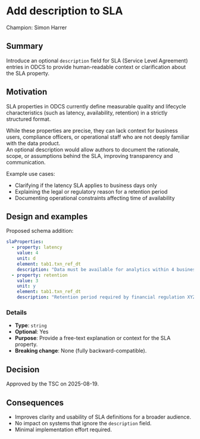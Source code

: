 # Add description to SLA

Champion: Simon Harrer

## Summary

Introduce an optional `description` field for SLA (Service Level Agreement) entries in ODCS to provide human-readable context or clarification about the SLA property.

## Motivation

SLA properties in ODCS currently define measurable quality and lifecycle characteristics (such as latency, availability, retention) in a strictly structured format.  

While these properties are precise, they can lack context for business users, compliance officers, or operational staff who are not deeply familiar with the data product.  
An optional description would allow authors to document the rationale, scope, or assumptions behind the SLA, improving transparency and communication.

Example use cases:
- Clarifying if the latency SLA applies to business days only
- Explaining the legal or regulatory reason for a retention period
- Documenting operational constraints affecting time of availability

## Design and examples

Proposed schema addition:

```yaml
slaProperties:
  - property: latency
    value: 4
    unit: d
    element: tab1.txn_ref_dt
    description: "Data must be available for analytics within 4 business days after transaction date."
  - property: retention
    value: 3
    unit: y
    element: tab1.txn_ref_dt
    description: "Retention period required by financial regulation XYZ."
```

### Details
- **Type**: `string`
- **Optional**: Yes  
- **Purpose**: Provide a free-text explanation or context for the SLA property.
- **Breaking change**: None (fully backward-compatible).

## Decision

Approved by the TSC on 2025-08-19.


## Consequences

- Improves clarity and usability of SLA definitions for a broader audience.
- No impact on systems that ignore the `description` field.
- Minimal implementation effort required.
